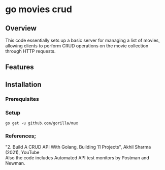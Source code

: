 # go movies crud

## Overview
This code essentially sets up a basic server for managing a list of movies, allowing clients to perform CRUD operations on the movie collection through HTTP requests.

## Features

## Installation

### Prerequisites

### Setup
```
go get -u github.com/gorilla/mux
```




### References;
"2. Build A CRUD API With Golang, Building 11 Projects", Akhil Sharma (2021), YouTube\
 Also the code includes Automated API test monitors by Postman and Newman.
